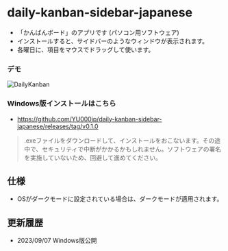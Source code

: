 # daily-kanban-sidebar-japanese

- 「かんばんボード」のアプリです (パソコン用ソフトウェア)
- インストールすると、サイドバーのようなウィンドウが表示されます。
- 各曜日に、項目をマウスでドラッグして使います。

### デモ

  ![DailyKanban](https://github.com/YU000jp/daily-kanban-sidebar-japanese/assets/111847207/32508758-226e-4642-b8c3-1d4bf7b1a3e8)

### Windows版インストールはこちら

- https://github.com/YU000jp/daily-kanban-sidebar-japanese/releases/tag/v0.1.0

> .exeファイルをダウンロードして、インストールをおこないます。その途中で、セキュリティで中断がかかるかもしれません。ソフトウェアの署名を実施していないため、回避して進めてください。

## 仕様

- OSがダークモードに設定されている場合は、ダークモードが適用されます。

## 更新履歴

- 2023/09/07 Windows版公開
